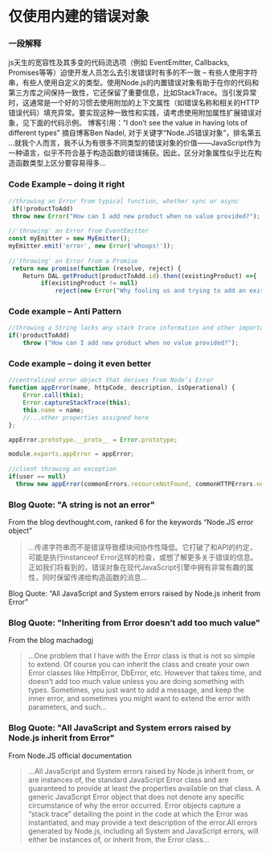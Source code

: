 #  仅使用内建的错误对象


### 一段解释

js天生的宽容性及其多变的代码流选项（例如 EventEmitter, Callbacks, Promises等等）迫使开发人员怎么去引发错误时有多的不一致 – 有些人使用字符串，有些人使用自定义的类型。使用Node.js的内置错误对象有助于在你的代码和第三方库之间保持一致性，它还保留了重要信息，比如StackTrace。当引发异常时，这通常是一个好的习惯去使用附加的上下文属性（如错误名称和相关的HTTP错误代码）填充异常。要实现这种一致性和实践，请考虑使用附加属性扩展错误对象，见下面的代码示例。
博客引用：“I don’t see the value in having lots of different types”
摘自博客Ben Nadel, 对于关键字“Node.JS错误对象”，排名第五
…就我个人而言，我不认为有很多不同类型的错误对象的价值——JavaScript作为一种语言，似乎不符合基于构造函数的错误捕获。因此，区分对象属性似乎比在构造函数类型上区分要容易得多…



### Code Example – doing it right

```javascript
//throwing an Error from typical function, whether sync or async
 if(!productToAdd)
 throw new Error("How can I add new product when no value provided?");
 
//'throwing' an Error from EventEmitter
const myEmitter = new MyEmitter();
myEmitter.emit('error', new Error('whoops!'));
 
//'throwing' an Error from a Promise
 return new promise(function (resolve, reject) {
	Return DAL.getProduct(productToAdd.id).then((existingProduct) =>{
		 if(existingProduct != null)
			 reject(new Error("Why fooling us and trying to add an existing product?"));

```

### Code example – Anti Pattern

```javascript
//throwing a String lacks any stack trace information and other important properties
if(!productToAdd)
    throw ("How can I add new product when no value provided?");

```

### Code example – doing it even better

```javascript
//centralized error object that derives from Node’s Error
function appError(name, httpCode, description, isOperational) {
    Error.call(this);
    Error.captureStackTrace(this);
    this.name = name;
    //...other properties assigned here
};

appError.prototype.__proto__ = Error.prototype;

module.exports.appError = appError;
 
//client throwing an exception
if(user == null)
  throw new appError(commonErrors.resourceNotFound, commonHTTPErrors.notFound, "further explanation", true)
```


### Blog Quote: "A string is not an error"
From the blog devthought.com, ranked 6 for the keywords “Node.JS error object”
 
 > …传递字符串而不是错误导致模块间协作性降低。它打破了和API的约定，可能是执行instanceof Error这样的检查，或想了解更多关于错误的信息。正如我们将看到的，错误对象在现代JavaScript引擎中拥有非常有趣的属性，同时保留传递给构造函数的消息…
 
Blog Quote: “All JavaScript and System errors raised by Node.js inherit from Error”

### Blog Quote: "Inheriting from Error doesn’t add too much value"
From the blog machadogj
 
 > …One problem that I have with the Error class is that is not so simple to extend. Of course you can inherit the class and create your own Error classes like HttpError, DbError, etc. However that takes time, and doesn’t add too much value unless you are doing something with types. Sometimes, you just want to add a message, and keep the inner error, and sometimes you might want to extend the error with parameters, and such…

 ### Blog Quote: "All JavaScript and System errors raised by Node.js inherit from Error"
From Node.JS official documentation
 
 > …All JavaScript and System errors raised by Node.js inherit from, or are instances of, the standard JavaScript Error class and are guaranteed to provide at least the properties available on that class. A generic JavaScript Error object that does not denote any specific circumstance of why the error occurred. Error objects capture a “stack trace” detailing the point in the code at which the Error was instantiated, and may provide a text description of the error.All errors generated by Node.js, including all System and JavaScript errors, will either be instances of, or inherit from, the Error class…

